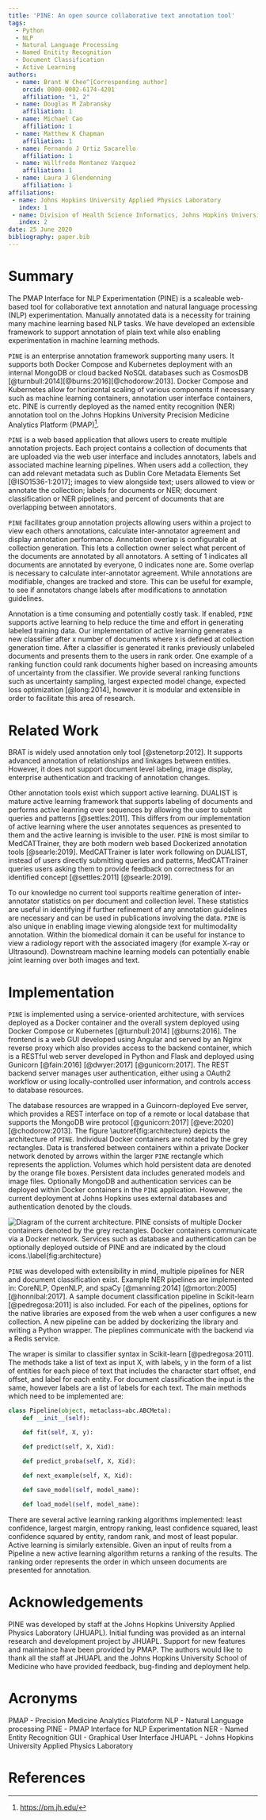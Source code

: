 ```yaml
---
title: 'PINE: An open source collaborative text annotation tool'
tags:
  - Python
  - NLP
  - Natural Language Processing
  - Named Enitity Recognition
  - Document Classification
  - Active Learning
authors:
  - name: Brant W Chee^[Corresponding author]
    orcid: 0000-0002-6174-4201
    affiliation: "1, 2" 
  - name: Douglas M Zabransky
    affiliation: 1
  - name: Michael Cao
    affiliation: 1 
  - name: Matthew K Chapman
    affiliation: 1
  - name: Fernando J Ortiz Sacarello
    affiliation: 1
  - name: Willfredo Montanez Vazquez
    affiliation: 1
  - name: Laura J Glendenning
    affiliation: 1
affiliations:
 - name: Johns Hopkins University Applied Physics Laboratory
   index: 1
 - name: Division of Health Science Informatics, Johns Hopkins University School of Medicine
   index: 2
date: 25 June 2020
bibliography: paper.bib
---
```

# Summary

The PMAP Interface for NLP Experimentation (PINE) is a scaleable web-based tool for collaborative text annotation and natural language processing (NLP) experimentation.  Manually annotated data is a necessity for training many machine learning based NLP tasks.  We have developed an extensible framework to support annotation of plain text while also enabling experimentation in machine learning methods. 

`PINE` is an enterprise annotation framework supporting many users.  It supports both Docker Compose and Kubernetes deployment with an internal MongoDB or cloud backed NoSQL databases such as CosmosDB [@turnbull:2014][@burns:2016][@chodorow:2013].  Docker Compose and Kubernetes allow for horizontal scaling of various components if necessary such as machine learning containers, annotation user interface containers, etc. PINE is currently deployed as the named entity recognition (NER) annotation tool on the Johns Hopkins University Precision Medicine Analytics Platform (PMAP)[^1].

`PINE` is a web based application that allows users to create multiple annotation projects.  Each project contains a collection of documents that are uploaded via the web user interface and includes annotators, labels and associated machine learning pipelines. When users add a collection, they can add relevant metadata such as Dublin Core Metadata Elements Set [@ISO1536-1:2017]; images to view alongside text; users allowed to view or annotate the collection; labels for documents or NER; document classification or NER pipelines; and percent of documents that are overlapping between annotators.  

`PINE` facilitates group annotation projects allowing users within a project to view each others annotations, calculate inter-annotator agreement and display annotation performance.  Annotation overlap is configurable at collection generation.  This lets a collection owner select what percent of the documents are annotated by all annotators.  A setting of 1 indicates all documents are annotated by everyone, 0 indicates none are. Some overlap is necessary to calculate inter-annotator agreement. While annotations are modifiable, changes are tracked and store. This can be useful for example, to see if annotators change labels after modifications to annotation guidelines.   

Annotation is a time consuming and potentially costly task. If enabled, `PINE` supports active learning to help reduce the time and effort in generating labeled training data.  Our implementation of active learning generates a new classifier after x number of documents where x is defined at collection generation time.  After a classifier is generated it ranks previously unlabeled documents and presents them to the users in rank order.  One example of a ranking function could rank documents higher based on increasing amounts of uncertainty from the classifier.  We provide several ranking functions such as uncertainty sampling, largest expected model change, expected loss optimization [@long:2014], however it is modular and extensible in order to facilitate this area of research.


[^1]: https://pm.jh.edu/

# Related Work
BRAT is widely used annotation only tool [@stenetorp:2012].  It supports advanced annotation of relationships and linkages between entities.  However, it does not support document level labeling, image display, enterprise authentication and tracking of annotation changes. 

Other annotation tools exist which support active learning. DUALIST is mature active learning framework that supports labeling of documents and performs active leanring over sequences by allowing the user to submit queries and patterns [@settles:2011].  This differs from our implementation of active learning where the user annotates sequences as presented to them and the active learning is invisible to the user.  `PINE` is most similar to MedCATTrainer, they are both modern web based Dockerized annotation tools [@searle:2019].  MedCATTrainer is later work following on DUALIST, instead of users directly submitting queries and patterns, MedCATTrainer queries users asking them to provide feedback on correctness for an identified concept [@settles:2011] [@searle:2019].  

To our knowledge no current tool supports realtime generation of inter-annotator statistics on per document and collection level.  These statistics are useful in identifying if further refinement of any annotation guidelines are necessary and can be used in publications involving the data.  `PINE` is also unique in enabling image viewing alongside text for multimodality annotation.  Within the biomedical domain it can be useful for instance to view a radiology report with the associated imagery (for example X-ray or Ultrasound). Downstream machine learning models can potentially enable joint learning over both images and text.  

# Implementation
`PINE` is implemented using a service-oriented architecture, with services deployed as a Docker container and the overall system deployed using Docker Compose or Kubernetes [@turnbull:2014] [@burns:2016].  The frontend is a web GUI developed using Angular and served by an Nginx reverse proxy which also provides access to the backend container, which is a RESTful web server developed in Python and Flask and deployed using Gunicorn [@fain:2016] [@dwyer:2017] [@gunicorn:2017].  The REST backend server manages user authentication, either using a OAuth2 workflow or using locally-controlled user information, and controls access to database resources.

The database resources are wrapped in a Guincorn-deployed Eve server, which provides a REST interface on top of a remote or local database that supports the MongoDB wire protocol [@gunicorn:2017] [@eve:2020] [@chodorow:2013]. The figure \autoref{fig:architecture} depicts the architecture of `PINE`.  Individual Docker containers are notated by the grey rectangles.  Data is transfered between containers within a private Docker network denoted by arrows within the larger `PINE` rectangle which represents the appliction.  Volumes which hold persistent data are denoted by the orange file boxes.  Persistent data includes generated models and image files.  Optionally MongoDB and authentication services can be deployed within Docker containers in the `PINE` application.  However, the current deployment at Johns Hopkins uses external databases and authentication denoted by the clouds.  

![Diagram of the current architecture.  `PINE` consists of multiple Docker containers denoted by the grey rectangles. Docker containers communicate via a Docker network.  Services such as database and authentication can be optionally deployed outside of `PINE` and are indicated by the cloud icons.\label{fig:architecture}](architecture.png)
<!--
Figures can be included like this:
![Caption for example figure.\label{fig:example}](figure.png)
and referenced from text using \autoref{fig:example}.
-->

`PINE` was developed with extensibility in mind, multiple pipelines for NER and document classification exist. Example NER pipelines are implemented in: CoreNLP, OpenNLP, and spaCy [@manning:2014] [@morton:2005] [@honnibal:2017].  A sample document classification pipeline in Scikit-learn [@pedregosa:2011] is also included.  For each of the pipelines, options for the native libraries are exposed from the web when a user configures a new collection.  A new pipeline can be added by dockerizing the library and writing a Python wrapper. The pieplines communicate with the backend via a Redis service.

The wraper is similar to classifier syntax in Scikit-learn [@pedregosa:2011].  The methods take a list of text as input X, with labels, y in the form of a list of entities for each piece of text that includes the character start offset, end offset, and label for each entity.  For document classification the input is the same, however labels are a list of labels for each text.  The main methods which need to be implemented are:

```python
class Pipeline(object, metaclass=abc.ABCMeta):
    def __init__(self):

    def fit(self, X, y):

    def predict(self, X, Xid):

    def predict_proba(self, X, Xid):

    def next_example(self, X, Xid):

    def save_model(self, model_name):
    
    def load_model(self, model_name):
```

There are several active learning ranking algorithms implemented: least confidence, largest margin, entropy ranking, least confidence squared, least confidence squared by entity, random rank, and most of least popular.  Active learning is similarly extensible.  Given an input of reults from a Pipeline a new active learning algorithm returns a ranking of the results.  The ranking order represents the order in which unseen documents are presented for annotation.  

# Acknowledgements

PINE was developed by staff at the Johns Hopkins University Applied Physics Laboratory (JHUAPL).  Initial funding was provided as an internal research and development project by JHUAPL.  Support for new features and maintaince have been provided by PMAP. The authors would like to thank all the staff at JHUAPL and the Johns Hopkins University School of Medicine who have provided feedback, bug-finding and deployment help.  

# Acronyms 

PMAP - Precision Medicine Analytics Platoform
NLP - Natural Language processing
PINE - PMAP Interface for NLP Experimentation
NER - Named Entity Recognition
GUI - Graphical User Interface
JHUAPL - Johns Hopkins University Applied Physics Laboratory

# References

